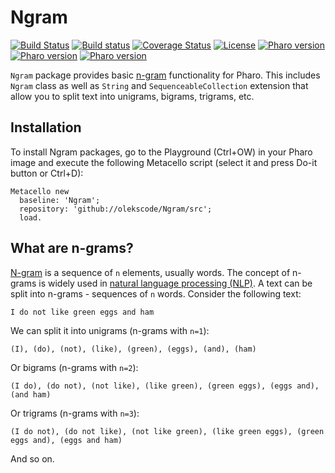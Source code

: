 # Ngram

[![Build Status](https://travis-ci.org/olekscode/Ngram.svg?branch=master)](https://travis-ci.org/olekscode/Ngram)
[![Build status](https://ci.appveyor.com/api/projects/status/nxwn8odf3q2fafo2?svg=true)](https://ci.appveyor.com/project/olekscode/ngram)
[![Coverage Status](https://coveralls.io/repos/github/olekscode/Ngram/badge.svg?branch=master)](https://coveralls.io/github/olekscode/Ngram?branch=master)
[![License](https://img.shields.io/badge/license-MIT-blue.svg)](https://raw.githubusercontent.com/olekscode/Ngram/master/LICENSE)
[![Pharo version](https://img.shields.io/badge/Pharo-6.1-%23aac9ff.svg)](https://pharo.org/download)
[![Pharo version](https://img.shields.io/badge/Pharo-7.0-%23aac9ff.svg)](https://pharo.org/download)
[![Pharo version](https://img.shields.io/badge/Pharo-8.0-%23aac9ff.svg)](https://pharo.org/download)

`Ngram` package provides basic [n-gram](https://en.wikipedia.org/wiki/N-gram) functionality for Pharo. This includes `Ngram` class as well as `String` and `SequenceableCollection` extension that allow you to split text into unigrams, bigrams, trigrams, etc.

## Installation
To install Ngram packages, go to the Playground (Ctrl+OW) in your Pharo image and execute the following Metacello script (select it and press Do-it button or Ctrl+D):
```Smalltalk
Metacello new
  baseline: 'Ngram';
  repository: 'github://olekscode/Ngram/src';
  load.
```

## What are n-grams?

[N-gram](https://en.wikipedia.org/wiki/N-gram) is a sequence of `n` elements, usually words. The concept of n-grams is widely used in [natural language processing (NLP)](https://en.wikipedia.org/wiki/Natural_language_processing). A text can be split into n-grams - sequences of `n` words. Consider the following text:
```
I do not like green eggs and ham
```
We can split it into unigrams (n-grams with `n=1`):
```
(I), (do), (not), (like), (green), (eggs), (and), (ham)
```
Or bigrams (n-grams with `n=2`):
```
(I do), (do not), (not like), (like green), (green eggs), (eggs and), (and ham)
```
Or trigrams (n-grams with `n=3`):
```
(I do not), (do not like), (not like green), (like green eggs), (green eggs and), (eggs and ham)
```
And so on.
